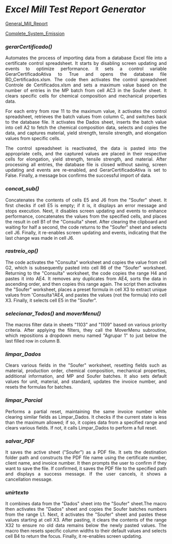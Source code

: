 # $Excel$ $Mill$ $Test$ $Report$ $Generator$

[General_Mill_Report](https://drive.google.com/file/d/1DnFpvdknJpdV1xJ__K8aYQpKMeTcO-5_)

[Complete_System_Emission](https://drive.google.com/file/d/1IRkTykcuH0UFWD889sFt-ifwqnv6iaa8)

### *gerarCertificado()*

<p align="Justify">Automates the process of importing data from a database Excel file into a certificate control spreadsheet. It starts by disabling screen updating and events to optimize performance. It sets a control variable GerarCertificadoAtiva to True and opens the database file BD_Certificados.xlsm. The code then activates the control spreadsheet Controle de Certificados.xlsm and sets a maximum value based on the number of entries in the MP batch from cell AC3 in the Soufer sheet. It clears specific cells for chemical composition and mechanical properties data.</p>

<p align="Justify">For each entry from row 11 to the maximum value, it activates the control spreadsheet, retrieves the batch values from column C, and switches back to the database file. It activates the Dados sheet, inserts the batch value into cell A2 to fetch the chemical composition data, selects and copies the data, and captures material, yield strength, tensile strength, and elongation values from specific cells.</p>

<p align="Justify">The control spreadsheet is reactivated, the data is pasted into the appropriate cells, and the captured values are placed in their respective cells for elongation, yield strength, tensile strength, and material. After processing all entries, the database file is closed without saving, screen updating and events are re-enabled, and GerarCertificadoAtiva is set to False. Finally, a message box confirms the successful import of data.</p>

### *concat_sub()*

<p align="Justify">Concatenates the contents of cells E5 and J6 from the "Soufer" sheet. It first checks if cell E5 is empty; if it is, it displays an error message and stops execution. Next, it disables screen updating and events to enhance performance, concatenates the values from the specified cells, and places the result in cell B1 of the "Consulta" sheet. After clearing the clipboard and waiting for half a second, the code returns to the "Soufer" sheet and selects cell J6. Finally, it re-enables screen updating and events, indicating that the last change was made in cell J6.</p>

### *rastreio_op()*

<p align="Justify">The code activates the "Consulta" worksheet and copies the value from cell G2, which is subsequently pasted into cell R6 of the "Soufer" worksheet. Returning to the "Consulta" worksheet, the code copies the range H4 and pastes it into AE4. It removes any duplicates from AE4, sorts the data in ascending order, and then copies this range again. The script then activates the "Soufer" worksheet, places a preset formula in cell X3 to extract unique values from 'Consulta'!AE4, and pastes the values (not the formula) into cell X3. Finally, it selects cell E5 in the "Soufer".</p>

### *selecionar_Todos()* and *moverMenu()*

<p align="Justify">The macros filter data in sheets "1103" and "1109" based on various priority criteria. After applying the filters, they call the MoverMenu subroutine, which repositions a dropdown menu named "Agrupar 1" to just below the last filled row in column B.</p>

### *limpar_Dados*

<p align="Justify">Clears various fields in the "Soufer" worksheet, resetting fields such as material, production order, chemical composition, mechanical properties, additional information, and MP and Soufer batches. It also sets default values for unit, material, and standard, updates the invoice number, and resets the formulas for batches.</p>

### *limpar_Parcial*

<p align="Justify">Performs a partial reset, maintaining the same invoice number while clearing similar fields as Limpar_Dados. It checks if the current state is less than the maximum allowed; if so, it copies data from a specified range and clears various fields. If not, it calls Limpar_Dados to perform a full reset.</p>

### *salvar_PDF*

<p align="Justify">It saves the active sheet ("Soufer") as a PDF file. It sets the destination folder path and constructs the PDF file name using the certificate number, client name, and invoice number. It then prompts the user to confirm if they want to save the file. If confirmed, it saves the PDF file to the specified path and displays a success message. If the user cancels, it shows a cancellation message.</p>

### *unirtexto* 

<p align="Justify">It combines data from the "Dados" sheet into the "Soufer" sheet.The macro then activates the "Dados" sheet and copies the Soufer batches numbers from the range L1. Next, it activates the "Soufer" sheet and pastes these values starting at cell X3. After pasting, it clears the contents of the range X32 to ensure no old data remains below the newly pasted values. The macro then resets specific column widths to their default values and selects cell B4 to return the focus. Finally, it re-enables screen updating.</p>

